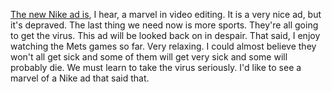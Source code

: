 <a href="https://www.youtube.com/watch?v=WA4dDs0T7sM">The new Nike ad is</a>, I hear, a marvel in video editing. It is a very nice ad, but it's depraved. The last thing we need now is more sports. They're all going to get the virus. This ad will be looked back on in despair. That said, I enjoy watching the Mets games so far. Very relaxing. I could almost believe they won't all get sick and some of them will get very sick and some will probably die. We must learn to take the virus seriously. I'd like to see a marvel of a Nike ad that said that. 
